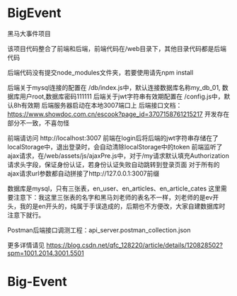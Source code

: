 # BigEvent
黑马大事件项目

该项目代码整合了前端和后端，前端代码在/web目录下，其他目录代码都是后端代码

后端代码没有提交node_modules文件夹，若要使用请先npm install

后端关于mysql连接的配置在 /db/index.js中，默认连接数据库名称my_db_01, 数据库用户root,数据库密码111111
后端关于jwt字符串有效期配置在 /config.js中，默认8h有效期
后端服务器启动在本地3007端口上
后端接口文档：https://www.showdoc.com.cn/escook?page_id=3707158761215217  开发存在部分不一致，不喜勿怪

前端请访问 http://localhost:3007
前端在login后将后端的jwt字符串存储在了localStorage中，退出登录时，会自动清除localStorage中的token
前端监听了ajax请求，在/web/assets/js/ajaxPre.js中，对于/my请求默认填充Authorization请求头字段，保证身份认证，若身份认证失败自动跳转到登录页面
                                                  对于所有的ajax请求url参数都自动拼接了http://127.0.0.1:3007前缀
                                                  
数据库是mysql，只有三张表，en_user、en_articles、en_article_cates
这里需要注意下：我这里三张表的名字和黑马刘老师的表名不一样，刘老师的是ev开头，我的是en开头的，纯属于手误造成的，后期也不方便改，大家自建数据库时注意下就行。

Postman后端接口调测工程：api_server.postman_collection.json

更多详情请见 https://blog.csdn.net/qfc_128220/article/details/120828502?spm=1001.2014.3001.5501
# Big-Event
